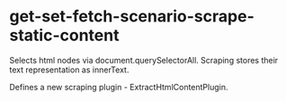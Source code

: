 # get-set-fetch-scenario-scrape-static-content

Selects html nodes via document.querySelectorAll. Scraping stores their text representation as innerText.

Defines a new scraping plugin - ExtractHtmlContentPlugin.